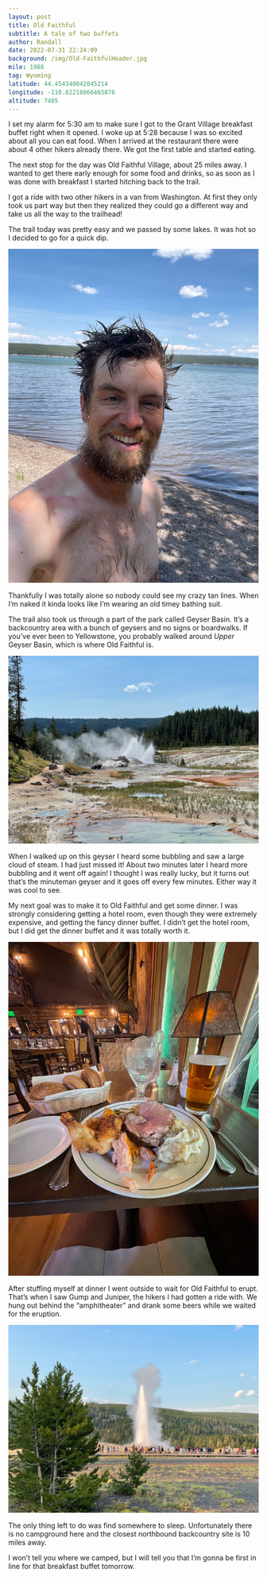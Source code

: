 ```yaml
---
layout: post
title: Old Faithful
subtitle: A tale of two buffets
author: Randall
date: 2022-07-31 22:24:09
background: /img/Old-FaithfulHeader.jpg
mile: 1988
tag: Wyoming
latitude: 44.454348042045214
longitude: -110.82218866465876
altitude: 7405
---
```

I set my alarm for 5:30 am to make sure I got to the Grant Village breakfast buffet right when it opened. I woke up at 5:28 because I was so excited about all you can eat food. When I arrived at the restaurant there were about 4 other hikers already there. We got the first table and started eating.

The next stop for the day was Old Faithful Village, about 25 miles away. I wanted to get there early enough for some food and drinks, so as soon as I was done with breakfast I started hitching back to the trail. 

I got a ride with two other hikers in a van from Washington. At first they only took us part way but then they realized they could go a different way and take us all the way to the trailhead!

The trail today was pretty easy and we passed by some lakes. It was hot so I decided to go for a quick dip.

<img src="/img/Old Faithful0.jpg" class="img-fluid">

Thankfully I was totally alone so nobody could see my crazy tan lines. When I’m naked it kinda looks like I’m wearing an old timey bathing suit.

The trail also took us through a part of the park called Geyser Basin. It’s a backcountry area with a bunch of geysers and no signs or boardwalks. If you’ve ever been to Yellowstone, you probably walked around *Upper* Geyser Basin, which is where Old Faithful is.

<img src="/img/Old Faithful1.jpg" class="img-fluid">

When I walked up on this geyser I heard some bubbling and saw a large cloud of steam. I had just missed it! About two minutes later I heard more bubbling and it went off again! I thought I was really lucky, but it turns out that’s the minuteman geyser and it goes off every few minutes. Either way it was cool to see.

My next goal was to make it to Old Faithful and get some dinner. I was strongly considering getting a hotel room, even though they were extremely expensive, and getting the fancy dinner buffet. I didn’t get the hotel room, but I did get the dinner buffet and it was totally worth it.

<img src="/img/Old Faithful2.jpg" class="img-fluid">

After stuffing myself at dinner I went outside to wait for Old Faithful to erupt. That’s when I saw Gump and Juniper, the hikers I had gotten a ride with. We hung out behind the “amphitheater” and drank some beers while we waited for the eruption.

<img src="/img/Old Faithful3.jpg" class="img-fluid">

The only thing left to do was find somewhere to sleep. Unfortunately there is no campground here and the closest northbound backcountry site is 10 miles away.

I won’t tell you where we camped, but I will tell you that I’m gonna be first in line for that breakfast buffet tomorrow.
